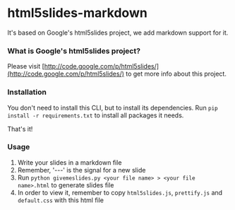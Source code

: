html5slides-markdown
====================

It's based on Google's html5slides project, we add markdown support for it.

### What is Google's html5slides project?

Please visit \[http://code.google.com/p/html5slides/](http://code.google.com/p/html5slides/) to get more info about this project.

### Installation

You don't need to install this CLI, but to install its dependencies. Run `pip install -r requirements.txt` to install all packages it needs.

That's it!

### Usage

1. Write your slides in a markdown file
2. Remember, '---' is the signal for a new slide
3. Run `python givemeslides.py <your file name> > <your file name>.html` to generate slides file
4. In order to view it, remember to copy `html5slides.js`, `prettify.js` and `default.css` with this html file

